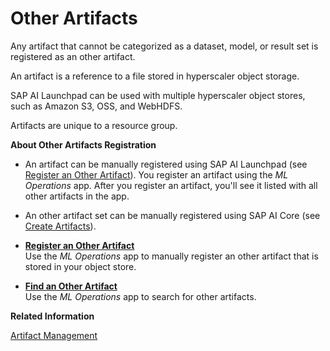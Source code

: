 <!-- loiofae21becdbf5446db4fc3b0a9d06df89 -->

# Other Artifacts

Any artifact that cannot be categorized as a dataset, model, or result set is registered as an other artifact.

An artifact is a reference to a file stored in hyperscaler object storage.

SAP AI Launchpad can be used with multiple hyperscaler object stores, such as Amazon S3, OSS, and WebHDFS.

Artifacts are unique to a resource group.

**About Other Artifacts Registration**



-   An artifact can be manually registered using SAP AI Launchpad \(see [Register an Other Artifact](register-an-other-artifact-c02fca9.md)\). You register an artifact using the *ML Operations* app. After you register an artifact, you'll see it listed with all other artifacts in the app.

-   An other artifact set can be manually registered using SAP AI Core \(see [Create Artifacts](https://help.sap.com/docs/AI_CORE/808d9d442fb0484e9b818924feeb9add/CLOUD/66413f1d9fbf4758a0d739eaf1c95dc7.html)\).


-   **[Register an Other Artifact](register-an-other-artifact-c02fca9.md "Use the ML
                                    Operations app to manually register an other
		artifact that is stored in your object store.")**  
Use the *ML Operations* app to manually register an other artifact that is stored in your object store.
-   **[Find an Other Artifact](find-an-other-artifact-e859767.md "Use the ML
                                    Operations app to search for other
		artifacts.")**  
Use the *ML Operations* app to search for other artifacts.

**Related Information**  


[Artifact Management](https://help.sap.com/docs/AI_CORE/808d9d442fb0484e9b818924feeb9add/CLOULD/386ba71cbf8c451288b899ec0d8f9fb1.html)

